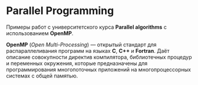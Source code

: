 # Parallel Programming

Примеры работ с университетского курса **Parallel algorithms** с использованием **OpenMP**.

**OpenMP** (*Open Multi-Processing*) — открытый стандарт для распараллеливания программ на языках **C**, **C++** и **Fortran**. Даёт описание совокупности директив компилятора, библиотечных процедур и переменных окружения, которые предназначены для программирования многопоточных приложений на многопроцессорных системах с общей памятью.
